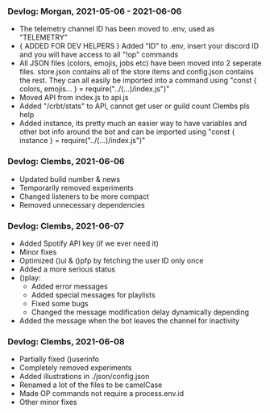 ### Devlog: Morgan, 2021-05-06 - 2021-06-06
- The telemetry channel ID has been moved to .env, used as "TELEMETRY"
- { ADDED FOR DEV HELPERS } Added "ID" to .env, insert your discord ID and you will have access to all "!op" commands
- All JSON files (colors, emojis, jobs etc) have been moved into 2 seperate files. store.json contains all of the store items and config.json contains the rest. They can all easily be imported into a command using "const { colors, emojis... } = require("../(...)/index.js")" 
- Moved API from index.js to api.js
- Added "/crbt/stats" to API, cannot get user or guild count Clembs pls help
- Added instance, its pretty much an easier way to have variables and other bot info around the bot and can be imported using "const { instance } = require("../(...)/index.js")"

### Devlog: Clembs, 2021-06-06
- Updated build number & news
- Temporarily removed experiments
- Changed listeners to be more compact
- Removed unnecessary dependencies

### Devlog: Clembs, 2021-06-07
- Added Spotify API key (if we ever need it)
- Minor fixes
- Optimized ()ui & ()pfp by fetching the user ID only once
- Added a more serious status
- ()play:
    - Added error messages
    - Added special messages for playlists
    - Fixed some bugs
    - Changed the message modification delay dynamically depending
- Added the message when the bot leaves the channel for inactivity

### Devlog: Clembs, 2021-06-08
- Partially fixed ()userinfo
- Completely removed experiments
- Added illustrations in ./json/config.json
- Renamed a lot of the files to be camelCase
- Made OP commands not require a process.env.id
- Other minor fixes